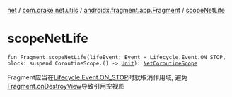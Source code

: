 [net](../../index.md) / [com.drake.net.utils](../index.md) / [androidx.fragment.app.Fragment](index.md) / [scopeNetLife](./scope-net-life.md)

# scopeNetLife

`fun Fragment.scopeNetLife(lifeEvent: Event = Lifecycle.Event.ON_STOP, block: suspend CoroutineScope.() -> `[`Unit`](https://kotlinlang.org/api/latest/jvm/stdlib/kotlin/-unit/index.html)`): `[`NetCoroutineScope`](../../com.drake.net.scope/-net-coroutine-scope/index.md)

Fragment应当在[Lifecycle.Event.ON_STOP](#)时就取消作用域, 避免[Fragment.onDestroyView](#)导致引用空视图


